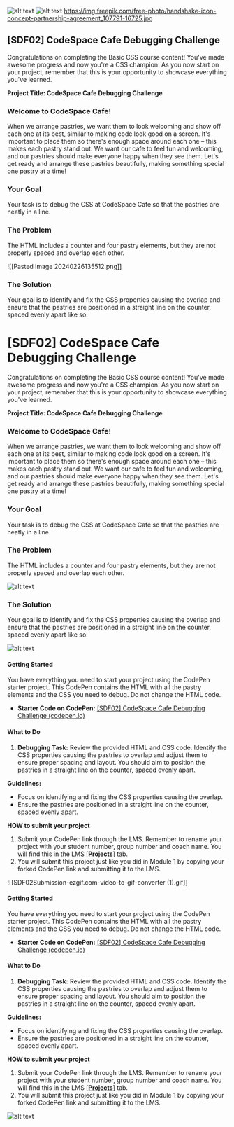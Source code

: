 ![alt text](https://codespace.ams3.digitaloceanspaces.com/lesson/2012/embedded/Learning%20Objectives-small.png)
![alt text](https://img.freepik.com/free-photo/handshake-icon-concept-partnership-agreement_107791-16725.jpg)
https://img.freepik.com/free-photo/handshake-icon-concept-partnership-agreement_107791-16725.jpg
## [SDF02] CodeSpace Cafe Debugging Challenge

Congratulations on completing the Basic CSS course content! You've made awesome progress and now you're a CSS champion. As you now start on your project, remember that this is your opportunity to showcase everything you've learned. 

**Project Title: CodeSpace Cafe Debugging Challenge**
### Welcome to CodeSpace Cafe!

When we arrange pastries, we want them to look welcoming and show off each one at its best, similar to making code look good on a screen. It's important to place them so there's enough space around each one – this makes each pastry stand out. We want our cafe to feel fun and welcoming, and our pastries should make everyone happy when they see them. Let's get ready and arrange these pastries beautifully, making something special one pastry at a time!
### Your Goal
Your task is to debug the CSS at CodeSpace Cafe so that the pastries are neatly in a line.
### The Problem
 The HTML includes a counter and four pastry elements, but they are not properly spaced and overlap each other. 

![[Pasted image 20240226135512.png]]
### The Solution

Your goal is to identify and fix the CSS properties causing the overlap and ensure that the pastries are positioned in a straight line on the counter, spaced evenly apart like so:

# [SDF02] CodeSpace Cafe Debugging Challenge

Congratulations on completing the Basic CSS course content! You've made awesome progress and now you're a CSS champion. As you now start on your project, remember that this is your opportunity to showcase everything you've learned. 

**Project Title: CodeSpace Cafe Debugging Challenge**
### Welcome to CodeSpace Cafe!

When we arrange pastries, we want them to look welcoming and show off each one at its best, similar to making code look good on a screen. It's important to place them so there's enough space around each one – this makes each pastry stand out. We want our cafe to feel fun and welcoming, and our pastries should make everyone happy when they see them. Let's get ready and arrange these pastries beautifully, making something special one pastry at a time!
### Your Goal
Your task is to debug the CSS at CodeSpace Cafe so that the pastries are neatly in a line.
### The Problem
 The HTML includes a counter and four pastry elements, but they are not properly spaced and overlap each other. 

![alt text](./images/problem.png)

### The Solution

Your goal is to identify and fix the CSS properties causing the overlap and ensure that the pastries are positioned in a straight line on the counter, spaced evenly apart like so:

![alt text](./images/solution.png)

#### **Getting Started**

You have everything you need to start your project using the CodePen starter project. This CodePen contains the HTML with all the pastry elements and the CSS you need to debug. Do not change the HTML code.

- **Starter Code on CodePen:** [[SDF02] CodeSpace Cafe Debugging Challenge (codepen.io)](https://codepen.io/codespace-academy/pen/VwRoeBp)
#### What to Do

1. **Debugging Task:** Review the provided HTML and CSS code. Identify the CSS properties causing the pastries to overlap and adjust them to ensure proper spacing and layout. You should aim to position the pastries in a straight line on the counter, spaced evenly apart.
   
**Guidelines:**

- Focus on identifying and fixing the CSS properties causing the overlap.
- Ensure the pastries are positioned in a straight line on the counter, spaced evenly apart.

**HOW to submit your project**

1. Submit your CodePen link through the LMS. Remember to rename your project with your student number, group number and coach name. You will find this in the LMS [**[Projects](https://learn.codespace.co.za/projects)**] tab.
2. You will submit this project just like you did in Module 1 by copying your forked CodePen link and submitting it to the LMS. 

![[SDF02Submission-ezgif.com-video-to-gif-converter (1).gif]]

#### **Getting Started**

You have everything you need to start your project using the CodePen starter project. This CodePen contains the HTML with all the pastry elements and the CSS you need to debug. Do not change the HTML code.

- **Starter Code on CodePen:** [[SDF02] CodeSpace Cafe Debugging Challenge (codepen.io)](https://codepen.io/codespace-academy/pen/VwRoeBp)
#### What to Do

1. **Debugging Task:** Review the provided HTML and CSS code. Identify the CSS properties causing the pastries to overlap and adjust them to ensure proper spacing and layout. You should aim to position the pastries in a straight line on the counter, spaced evenly apart.
   
**Guidelines:**

- Focus on identifying and fixing the CSS properties causing the overlap.
- Ensure the pastries are positioned in a straight line on the counter, spaced evenly apart.

**HOW to submit your project**

1. Submit your CodePen link through the LMS. Remember to rename your project with your student number, group number and coach name. You will find this in the LMS [**[Projects](https://learn.codespace.co.za/projects)**] tab.
2. You will submit this project just like you did in Module 1 by copying your forked CodePen link and submitting it to the LMS. 

![alt text](./images/SDF02Submission.gif)
